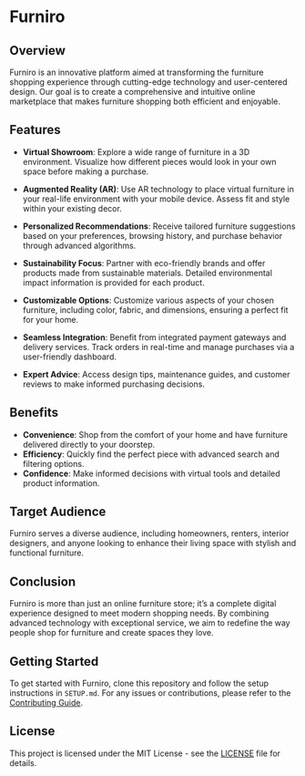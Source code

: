 # Furniro

## Overview

Furniro is an innovative platform aimed at transforming the furniture shopping experience through cutting-edge technology and user-centered design. Our goal is to create a comprehensive and intuitive online marketplace that makes furniture shopping both efficient and enjoyable.

## Features

- **Virtual Showroom**: Explore a wide range of furniture in a 3D environment. Visualize how different pieces would look in your own space before making a purchase.
  
- **Augmented Reality (AR)**: Use AR technology to place virtual furniture in your real-life environment with your mobile device. Assess fit and style within your existing decor.

- **Personalized Recommendations**: Receive tailored furniture suggestions based on your preferences, browsing history, and purchase behavior through advanced algorithms.

- **Sustainability Focus**: Partner with eco-friendly brands and offer products made from sustainable materials. Detailed environmental impact information is provided for each product.

- **Customizable Options**: Customize various aspects of your chosen furniture, including color, fabric, and dimensions, ensuring a perfect fit for your home.

- **Seamless Integration**: Benefit from integrated payment gateways and delivery services. Track orders in real-time and manage purchases via a user-friendly dashboard.

- **Expert Advice**: Access design tips, maintenance guides, and customer reviews to make informed purchasing decisions.

## Benefits

- **Convenience**: Shop from the comfort of your home and have furniture delivered directly to your doorstep.
- **Efficiency**: Quickly find the perfect piece with advanced search and filtering options.
- **Confidence**: Make informed decisions with virtual tools and detailed product information.

## Target Audience

Furniro serves a diverse audience, including homeowners, renters, interior designers, and anyone looking to enhance their living space with stylish and functional furniture.

## Conclusion

Furniro is more than just an online furniture store; it’s a complete digital experience designed to meet modern shopping needs. By combining advanced technology with exceptional service, we aim to redefine the way people shop for furniture and create spaces they love.

## Getting Started

To get started with Furniro, clone this repository and follow the setup instructions in `SETUP.md`. For any issues or contributions, please refer to the [Contributing Guide](CONTRIBUTING.md).

## License

This project is licensed under the MIT License - see the [LICENSE](LICENSE) file for details.
